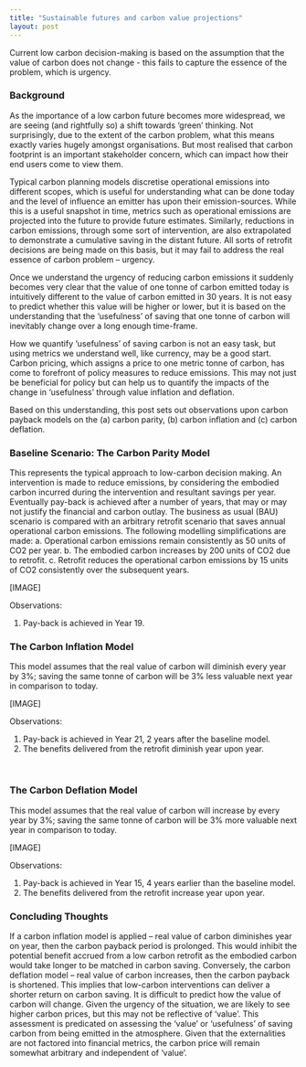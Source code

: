 ```yaml
---
title: "Sustainable futures and carbon value projections"
layout: post
---
```


Current low carbon decision-making is based on the assumption that the value of carbon does not change - this fails to capture the essence of the problem, which is urgency.

### Background

As the importance of a low carbon future becomes more widespread, we are seeing (and rightfully so) a shift towards ‘green’ thinking. Not surprisingly, due to the extent of the carbon problem, what this means exactly varies hugely amongst organisations. But most realised that carbon footprint is an important stakeholder concern, which can impact how their end users come to view them.  

Typical carbon planning models discretise operational emissions into different scopes, which is useful for understanding what can be done today and the level of influence an emitter has upon their emission-sources. While this is a useful snapshot in time, metrics such as operational emissions are projected into the future to provide future estimates. Similarly, reductions in carbon emissions, through some sort of intervention, are also extrapolated to demonstrate a cumulative saving in the distant future. All sorts of retrofit decisions are being made on this basis, but it may fail to address the real essence of carbon problem – urgency.

Once we understand the urgency of reducing carbon emissions it suddenly becomes very clear that the value of one tonne of carbon emitted today is intuitively different to the value of carbon emitted in 30 years. It is not easy to predict whether this value will be higher or lower, but it is based on the understanding that the ‘usefulness’ of saving that one tonne of carbon will inevitably change over a long enough time-frame.

How we quantify ‘usefulness’ of saving carbon is not an easy task, but using metrics we understand well, like currency, may be a good start. Carbon pricing, which assigns a price to one metric tonne of carbon, has come to forefront of policy measures to reduce emissions. This may not just be beneficial for policy but can help us to quantify the impacts of the change in ‘usefulness’ through value inflation and deflation.

Based on this understanding, this post sets out observations upon carbon payback models on the (a) carbon parity, (b) carbon inflation and (c) carbon deflation. 

### Baseline Scenario: The Carbon Parity Model

This represents the typical approach to low-carbon decision making. An intervention is made to reduce emissions, by considering the embodied carbon incurred during the intervention and resultant savings per year. Eventually pay-back is achieved after a number of years, that may or may not justify the financial and carbon outlay. The business as usual (BAU) scenario is compared with an arbitrary retrofit scenario that saves annual operational carbon emissions. The following modelling simplifications are made:
a.	Operational carbon emissions remain consistently as 50 units of CO2 per year.
b.	The embodied carbon increases by 200 units of CO2 due to retrofit.
c.	Retrofit reduces the operational carbon emissions by 15 units of CO2 consistently over the subsequent years.
 
 [IMAGE]
 
Observations:
1.	Pay-back is achieved in Year 19.
 
### The Carbon Inflation Model

This model assumes that the real value of carbon will diminish every year by 3%; saving the same tonne of carbon will be 3% less valuable next year in comparison to today.

[IMAGE]

Observations:
1.	Pay-back is achieved in Year 21, 2 years after the baseline model.
2.	The benefits delivered from the retrofit diminish year upon year.
  
 
### The Carbon Deflation Model

This model assumes that the real value of carbon will increase by every year by 3%; saving the same tonne of carbon will be 3% more valuable next year in comparison to today.

[IMAGE]
 
Observations:
1.	Pay-back is achieved in Year 15, 4 years earlier than the baseline model.
2.	The benefits delivered from the retrofit increase year upon year.

### Concluding Thoughts

If a carbon inflation model is applied – real value of carbon diminishes year on year, then the carbon payback period is prolonged. This would inhibit the potential benefit accrued from a low carbon retrofit as the embodied carbon would take longer to be matched in carbon saving.
Conversely, the carbon deflation model – real value of carbon increases, then the carbon payback is shortened. This implies that low-carbon interventions can deliver a shorter return on carbon saving. 
It is difficult to predict how the value of carbon will change. Given the urgency of the situation, we are likely to see higher carbon prices, but this may not be reflective of ‘value’. This assessment is predicated on assessing the ‘value’ or ‘usefulness’ of saving carbon from being emitted in the atmosphere. Given that the externalities are not factored into financial metrics, the carbon price will remain somewhat arbitrary and independent of ‘value’. 




